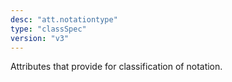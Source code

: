 ```yaml
---
desc: "att.notationtype"
type: "classSpec"
version: "v3"
---
```


Attributes that provide for classification of notation.